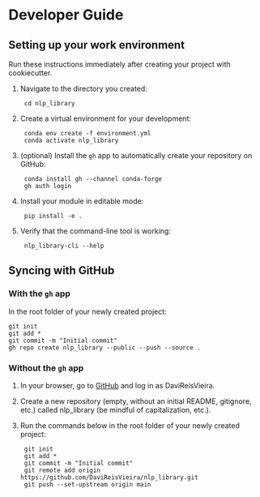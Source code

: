 # Developer Guide

## Setting up your work environment

Run these instructions immediately after creating your project with cookiecutter.

1. Navigate to the directory you created:

        cd nlp_library

2. Create a virtual environment for your development:

        conda env create -f environment.yml
        conda activate nlp_library

3. (optional) Install the `gh` app to automatically create your repository on GitHub:

        conda install gh --channel conda-forge
        gh auth login

4. Install your module in editable mode:

        pip install -e .

5. Verify that the command-line tool is working:

        nlp_library-cli --help

## Syncing with GitHub

### With the `gh` app

In the root folder of your newly created project:

    git init
    git add *
    git commit -m "Initial commit"
    gh repo create nlp_library --public --push --source .

### Without the `gh` app

1. In your browser, go to [GitHub](https://www.github.com) and log in as DaviReisVieira.
1. Create a new repository (empty, without an initial README, gitignore, etc.) called nlp_library (be mindful of capitalization, etc.).
1. Run the commands below in the root folder of your newly created project:

        git init
        git add *
        git commit -m "Initial commit"
        git remote add origin https://github.com/DaviReisVieira/nlp_library.git
        git push --set-upstream origin main
